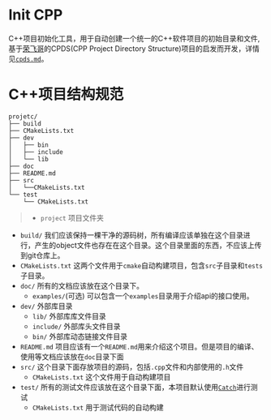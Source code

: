 # Init CPP
C++项目初始化工具，用于自动创建一个统一的C++软件项目的初始目录和文件,基于[荣飞哥](https://github.com/zhaohuaxishi)的CPDS(CPP Project Directory Structure)项目的启发而开发，详情见[`cpds.md`](./cpds.md)。

# C++项目结构规范

```
projetc/
├── build
├── CMakeLists.txt
├── dev
│   ├── bin
│   ├── include
│   └── lib
├── doc
├── README.md
├── src
│   └──CMakeLists.txt
└── test
    └── CMakeLists.txt
```

> - `project`
  项目文件夹
 - `build/`
 我们应该保持一棵干净的源码树，所有编译应该单独在这个目录进行，产生的object文件也存在在这个目录。这个目录里面的东西，不应该上传到git仓库上。
 - `CMakeLists.txt`
 这两个文件用于`cmake`自动构建项目，包含`src`子目录和`tests`子目录。
 - `doc/`
 所有的文档应该放在这个目录下。
   - `examples/`(可选)
   可以包含一个`examples`目录用于介绍api的接口使用。
 - `dev/`
 外部库目录
   - `lib/`
   外部库库文件目录
   - `include/`
   外部库头文件目录
   - `bin/`
   外部库动态链接文件目录
 - `README.md`
 项目应该有一个`README.md`用来介绍这个项目。但是项目的编译、使用等文档应该放在`doc`目录下面
 - `src/`
 这个目录下面存放项目的源码，包括`.cpp`文件和内部使用的`.h`文件
   - `CMakeLists.txt`
  这个文件用于自动构建项目
 - `test/`
  所有的测试文件应该放在这个目录下面，本项目默认使用[`Catch`](https://github.com/catchorg/Catch2)进行测试
   - `CMakeLists.txt`
  用于测试代码的自动构建
